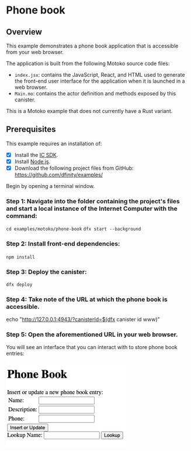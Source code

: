 # Phone book

## Overview

This example demonstrates a phone book application that is accessible from your web browser.

The application is built from the following Motoko source code files:

- `index.jsx`: contains the JavaScript, React, and HTML used to generate the front-end user interface for the application when it is launched in a web browser.
- `Main.mo`: contains the actor definition and methods exposed by this canister.

This is a Motoko example that does not currently have a Rust variant. 

## Prerequisites
This example requires an installation of:

- [x] Install the [IC SDK](../developer-docs/setup/install/index.mdx).
- [x] Install [Node.js](https://nodejs.org/en/download/).
- [x] Download the following project files from GitHub: https://github.com/dfinity/examples/

Begin by opening a terminal window.

### Step 1: Navigate into the folder containing the project's files and start a local instance of the Internet Computer with the command:

`cd examples/motoko/phone-book`
`dfx start --background`

### Step 2: Install front-end dependencies:

`npm install`

### Step 3: Deploy the canister:

```
dfx deploy
```

### Step 4: Take note of the URL at which the phone book is accessible.

echo "http://127.0.0.1:4943/?canisterId=$(dfx canister id www)"

### Step 5: Open the aforementioned URL in your web browser.

You will see an interface that you can interact with to store phone book entries:

![Phonebook](./_attachments/phonebook.png)




